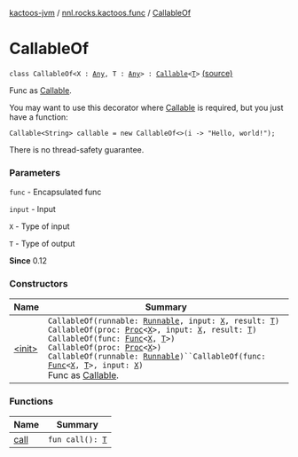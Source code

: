 [kactoos-jvm](../../index.md) / [nnl.rocks.kactoos.func](../index.md) / [CallableOf](./index.md)

# CallableOf

`class CallableOf<X : `[`Any`](https://kotlinlang.org/api/latest/jvm/stdlib/kotlin/-any/index.html)`, T : `[`Any`](https://kotlinlang.org/api/latest/jvm/stdlib/kotlin/-any/index.html)`> : `[`Callable`](http://docs.oracle.com/javase/8/docs/api/java/util/concurrent/Callable.html)`<`[`T`](index.md#T)`>` [(source)](https://github.com/neonailol/kactoos/blob/master/kactoos-jvm/src/main/kotlin/nnl/rocks/kactoos/func/CallableOf.kt#L26)

Func as [Callable](http://docs.oracle.com/javase/8/docs/api/java/util/concurrent/Callable.html).

You may want to use this decorator where
[Callable](http://docs.oracle.com/javase/8/docs/api/java/util/concurrent/Callable.html) is required, but you just have a function:

```
Callable<String> callable = new CallableOf<>(i -> "Hello, world!");
```

There is no thread-safety guarantee.

### Parameters

`func` - Encapsulated func

`input` - Input

`X` - Type of input

`T` - Type of output

**Since**
0.12

### Constructors

| Name | Summary |
|---|---|
| [&lt;init&gt;](-init-.md) | `CallableOf(runnable: `[`Runnable`](http://docs.oracle.com/javase/8/docs/api/java/lang/Runnable.html)`, input: `[`X`](index.md#X)`, result: `[`T`](index.md#T)`)`<br>`CallableOf(proc: `[`Proc`](../../nnl.rocks.kactoos/-proc/index.md)`<`[`X`](index.md#X)`>, input: `[`X`](index.md#X)`, result: `[`T`](index.md#T)`)`<br>`CallableOf(func: `[`Func`](../../nnl.rocks.kactoos/-func/index.md)`<`[`X`](index.md#X)`, `[`T`](index.md#T)`>)`<br>`CallableOf(proc: `[`Proc`](../../nnl.rocks.kactoos/-proc/index.md)`<`[`X`](index.md#X)`>)`<br>`CallableOf(runnable: `[`Runnable`](http://docs.oracle.com/javase/8/docs/api/java/lang/Runnable.html)`)``CallableOf(func: `[`Func`](../../nnl.rocks.kactoos/-func/index.md)`<`[`X`](index.md#X)`, `[`T`](index.md#T)`>, input: `[`X`](index.md#X)`)`<br>Func as [Callable](http://docs.oracle.com/javase/8/docs/api/java/util/concurrent/Callable.html). |

### Functions

| Name | Summary |
|---|---|
| [call](call.md) | `fun call(): `[`T`](index.md#T) |
